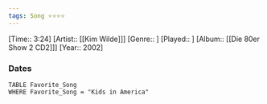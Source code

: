 ```yaml
---
tags: Song ⭐⭐⭐⭐ 
---
```

[Time:: 3:24]
[Artist:: [[Kim Wilde]]]
[Genre:: ]
[Played:: ]
[Album:: [[Die 80er Show 2 CD2]]]
[Year:: 2002]
### Dates
````dataview
TABLE Favorite_Song
WHERE Favorite_Song = "Kids in America"
````